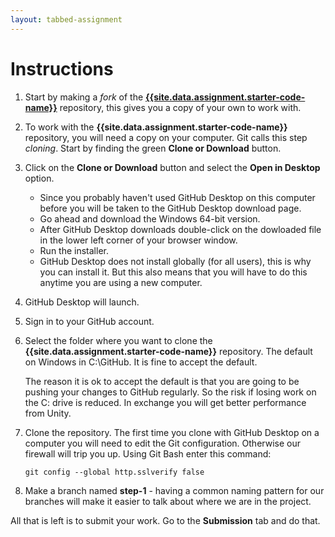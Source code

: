 ```yaml
---
layout: tabbed-assignment
---
```


# Instructions

1. Start by making a _fork_ of the **[{{site.data.assignment.starter-code-name}}][starter-code-url]** repository, this gives you a copy of your own to work with.
1. To work with the **{{site.data.assignment.starter-code-name}}** repository, you will need a copy on your computer. Git calls this step _cloning_. Start by finding the green **Clone or Download** button.
1. Click on the **Clone or Download** button and select the **Open in Desktop** option.
   - Since you probably haven't used GitHub Desktop on this computer before you will be taken to the GitHub Desktop download page.
   - Go ahead and download the Windows 64-bit version.
   - After GitHub Desktop downloads double-click on the dowloaded file in the lower left corner of your browser window.
   - Run the installer.
   - GitHub Desktop does not install globally (for all users), this is why you can install it. But this also means that you will have to do this anytime you are using a new computer.
1. GitHub Desktop will launch.
1. Sign in to your GitHub account.
1. Select the folder where you want to clone the **{{site.data.assignment.starter-code-name}}** repository. The default on Windows in C:\GitHub. It is fine to accept the default.

   The reason it is ok to accept the default is that you are going to be pushing your changes to GitHub regularly. So the risk if losing work on the C: drive is reduced. In exchange you will get better performance from Unity.
1. Clone the repository. The first time you clone with GitHub Desktop on a computer you will need to edit the Git configuration. Otherwise our firewall will trip you up. Using Git Bash enter this command:

   ```git config --global http.sslverify false```
1. Make a branch named **step-1** - having a common naming pattern for our branches will make it easier to talk about where we are in the project.

All that is left is to submit your work. Go to the **Submission** tab and do that.

<!-- Don't edit links here, change them in _data/assignment.yml instead, -->

[slides]: <{{site.data.assignment.slides}}>
[starter-code-url]: <{{site.data.assignment.starter-code-url}}>
[template]: <{{site.data.assignment.template}}>

